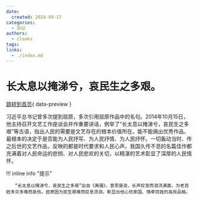 ```yaml
---
date:
  created: 2024-09-17
categories:
  - 杂记
authors:
  - cloaks
tags:
links:
  - ./index.md 
---
```


# 长太息以掩涕兮，哀民生之多艰。

[跳转到首页](./myfirst1.md){ data-preview }

习近平总书记曾多次提到屈原，多次引用屈原作品中的名句。2014年10月15日，他主持召开文艺工作座谈会并作重要讲话，例举了“长太息以掩涕兮，哀民生之多艰”等古语，指出人民的需要是文艺存在的根本价值所在。能不能搞出优秀作品，最根本的决定于是否能为人民抒写、为人民抒情、为人民抒怀。一切轰动当时、传之后世的文艺作品，反映的都是时代要求和人民心声。我国久传不息的名篇佳作都充满着对人民命运的悲悯、对人民悲欢的关切，以精湛的艺术彰显了深厚的人民情怀。

<!-- more -->

!!! inline info "提示"

    　　“长太息以掩涕兮，哀民生之多艰”出自《离骚》，意思是说，长声叹息而泪流满面，为老百姓多灾多难而哀伤。屈原因为民生艰难而叹息流泪，彰显出他心忧家国、情牵百姓的高尚品格。